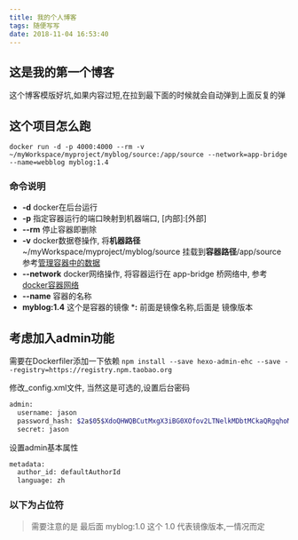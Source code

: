 ```yaml
---
title: 我的个人博客
tags: 随便写写
date: 2018-11-04 16:53:40
---
```


## 这是我的第一个博客

这个博客模版好坑,如果内容过短,在拉到最下面的时候就会自动弹到上面反复的弹

## 这个项目怎么跑

`docker run -d -p 4000:4000 --rm -v ~/myWorkspace/myproject/myblog/source:/app/source --network=app-bridge --name=webblog myblog:1.4`

### 命令说明

* **-d**   docker在后台运行
* **-p**   指定容器运行的端口映射到机器端口, [内部]:[外部]
* **--rm** 停止容器即删除
* **-v**   docker数据卷操作, 将**机器路径**~/myWorkspace/myproject/myblog/source 挂载到**容器路径**/app/source  参考[管理容器中的数据](https://docs.docker-cn.com/engine/tutorials/dockervolumes/)
* **--network**  docker网络操作, 将容器运行在 app-bridge 桥网络中, 参考[docker容器网络](https://docs.docker-cn.com/engine/userguide/networking/)
* **--name** 容器的名称
* **myblog:1.4**  这个是容器的镜像 ***:** 前面是镜像名称,后面是 镜像版本

## 考虑加入admin功能

需要在Dockerfiler添加一下依赖
`npm install --save hexo-admin-ehc --save --registry=https://registry.npm.taobao.org`

修改_config.xml文件, 当然这是可选的,设置后台密码

```bash
admin:
  username: jason
  password_hash: $2a$05$XdoQHWQBCutMxgX3iBG0XOfov2LTNelkMDbtMCkaQRgqhoMdV4tAe
  secret: jason
```

设置admin基本属性

```bash
metadata:
  author_id: defaultAuthorId
  language: zh
```

### 以下为占位符

> 需要注意的是 最后面 myblog:1.0  这个 1.0 代表镜像版本,一情况而定